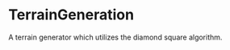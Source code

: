 TerrainGeneration
=================

A terrain generator which utilizes the diamond square algorithm.
